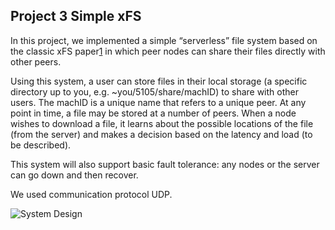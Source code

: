## Project 3 Simple xFS

In this project, we implemented a simple “serverless” file system based on the classic xFS paper[1](http://www.cs.iastate.edu/~cs652/notes/xfs.pdf) in which
peer nodes can share their files directly with other peers. 

Using this system, a user can store files in their local storage (a specific directory up to you, e.g. ~you/5105/share/machID) to share with other users. The
machID is a unique name that refers to a unique peer. At any point in time, a file may be stored at a number
of peers. When a node wishes to download a file, it learns about the possible locations of the file (from the
server) and makes a decision based on the latency and load (to be described). 

This system will also support basic fault tolerance: any nodes or the server can go down and then recover. 

We used communication protocol UDP. 

![System Design](https://github.com/hswsp/Intro_Distributed_System/blob/master/Project3/system.jpg?raw=true)